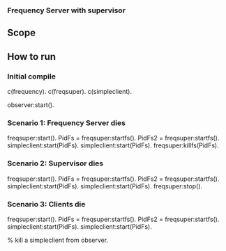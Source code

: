 ### Frequency Server with supervisor ###

## Scope ##

## How to run ##

### Initial compile ###

c(frequency).
c(freqsuper).
c(simpleclient).

observer:start().

### Scenario 1: Frequency Server dies ###

freqsuper:start().
PidFs = freqsuper:startfs().
PidFs2 = freqsuper:startfs().
simpleclient:start(PidFs).
simpleclient:start(PidFs).
freqsuper:killfs(PidFs).

### Scenario 2: Supervisor dies ###

freqsuper:start().
PidFs = freqsuper:startfs().
PidFs2 = freqsuper:startfs().
simpleclient:start(PidFs).
simpleclient:start(PidFs).
freqsuper:stop().

### Scenario 3: Clients die ###

freqsuper:start().
PidFs = freqsuper:startfs().
PidFs2 = freqsuper:startfs().
simpleclient:start(PidFs).
simpleclient:start(PidFs).

% kill a simpleclient from observer. 
